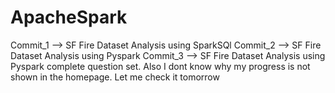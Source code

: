 # ApacheSpark
Commit_1 --> SF Fire Dataset Analysis using SparkSQl
Commit_2 --> SF Fire Dataset Analysis using Pyspark
Commit_3 --> SF Fire Dataset Analysis using Pyspark complete question set. Also I dont know why my progress is not shown in the homepage. Let me check it tomorrow
